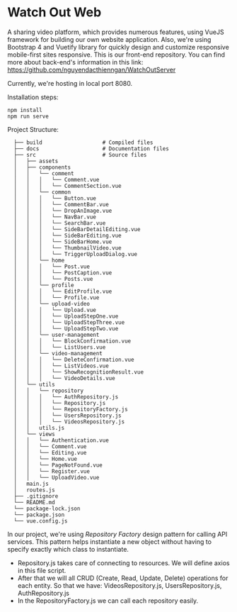# Watch Out Web
A sharing video platform, which provides numerous features, using VueJS framework for building our own website application. 
Also, we're using Bootstrap 4 and Vuetify library for quickly design and customize responsive mobile-first sites responsive.
This is our front-end repository. You can find more about back-end's information in this link: https://github.com/nguyendacthienngan/WatchOutServer

Currently, we're hosting in local port 8080.

Installation steps:

    npm install
    npm run serve

Project Structure:


      ├── build                   # Compiled files
      ├── docs                    # Documentation files
      ├── src                     # Source files
      │   ├── assets              
      │   ├── components
      │   │   └── comment
      │   │   │   └── Comment.vue
      │   │   │   └── CommentSection.vue
      │   │   └── common
      │   │   │   └── Button.vue
      │   │   │   └── CommentBar.vue
      │   │   │   └── DropAnImage.vue
      │   │   │   └── NavBar.vue
      │   │   │   └── SearchBar.vue
      │   │   │   └── SideBarDetailEditing.vue
      │   │   │   └── SideBarEditing.vue
      │   │   │   └── SideBarHome.vue
      │   │   │   └── ThumbnailVideo.vue
      │   │   │   └── TriggerUploadDialog.vue
      │   │   └── home
      │   │   │   └── Post.vue
      │   │   │   └── PostCaption.vue
      │   │   │   └── Posts.vue
      │   │   └── profile
      │   │   │   └── EditProfile.vue
      │   │   │   └── Profile.vue
      │   │   └── upload-video
      │   │   │   └── Upload.vue
      │   │   │   └── UploadStepOne.vue
      │   │   │   └── UploadStepThree.vue
      │   │   │   └── UploadStepTwo.vue
      │   │   └── user-management
      │   │   │   └── BlockConfirmation.vue
      │   │   │   └── ListUsers.vue
      │   │   └── video-management
      │   │   │   └── DeleteConfirmation.vue
      │   │   │   └── ListVideos.vue
      │   │   │   └── ShowRecognitionResult.vue
      │   │   │   └── VideoDetails.vue
      │   └── utils
      │   │   └── repository
      │   │   │   └── AuthRepository.js
      │   │   │   └── Repository.js
      │   │   │   └── RepositoryFactory.js
      │   │   │   └── UsersRepository.js
      │   │   │   └── VideosRepository.js
      │   │   utils.js
      │   └── views                
      │   │   └── Authentication.vue
      │   │   └── Comment.vue
      │   │   └── Editing.vue
      │   │   └── Home.vue
      │   │   └── PageNotFound.vue
      │   │   └── Register.vue
      │   │   └── UploadVideo.vue
      │   main.js
      │   routes.js
      ├── .gitignore
      └── README.md
      └── package-lock.json
      └── package.json
      └── vue.config.js

In our project, we're using *Repository Factory* design pattern for calling API services. This pattern helps instantiate a new object without having to specify exactly which class to instantiate.
- Repository.js takes care of connecting to resources. We will define axios in this file script.
- After that we will all CRUD (Create, Read, Update, Delete) operations for each entity. So that we have: VideosRepository.js, UsersRepository.js, AuthRepository.js
- In the RepositoryFactory.js we can call each repository easily.
